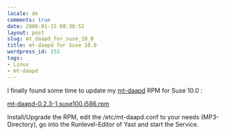 ```yaml
---
locale: de
comments: true
date: 2006-01-15 08:38:52
layout: post
slug: mt_daapd_for_suse_10_0
title: mt-daapd for Suse 10.0
wordpress_id: 153
tags:
- Linux
- mt-daapd
---
```


I finally found some time to update my [mt-daapd](http://www.mt-daapd.org/) RPM
for Suse 10.0 :

[mt-daapd-0.2.3-1.suse100.i586.rpm](/images/2006-01-15-mt_daapd_for_suse_10_0/mt-daapd-0.2.3-1.suse100.i586.rpm)

Install/Upgrade the RPM, edit the /etc/mt-daapd.conf to your needs
(MP3-Directory), go into the Runlevel-Editor of Yast and start the Service.
